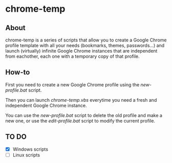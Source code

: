 # chrome-temp

## About

chrome-temp is a series of scripts that allow you to create a Google Chrome profile template with all your needs (bookmarks, themes, passwords...) and launch (virtually) infinite Google Chrome instances that are independent from eachother, each one with a temporary copy of that profile.

## How-to

First you need to create a new Google Chrome profile using the *new-profile.bat* script.

Then you can launch *chrome-temp.vbs* everytime you need a fresh and independent Google Chrome instance.

You can use the *new-profile.bat* script to delete the old profile and make a new one, or use the *edit-profile.bat* script to modify the current profile.

## TO DO

- [x] Windows scripts
- [ ] Linux scripts
